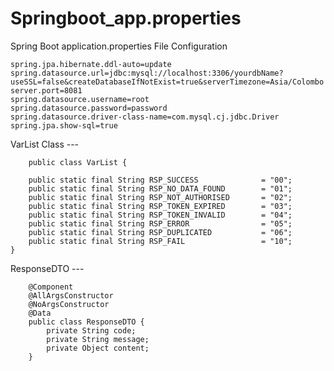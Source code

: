 # Springboot_app.properties
Spring Boot application.properties File Configuration


    spring.jpa.hibernate.ddl-auto=update
    spring.datasource.url=jdbc:mysql://localhost:3306/yourdbName?useSSL=false&createDatabaseIfNotExist=true&serverTimezone=Asia/Colombo
    server.port=8081
    spring.datasource.username=root
    spring.datasource.password=password
    spring.datasource.driver-class-name=com.mysql.cj.jdbc.Driver
    spring.jpa.show-sql=true



VarList Class ---
    
        public class VarList {

        public static final String RSP_SUCCESS              = "00";
        public static final String RSP_NO_DATA_FOUND        = "01";
        public static final String RSP_NOT_AUTHORISED       = "02";
        public static final String RSP_TOKEN_EXPIRED        = "03";
        public static final String RSP_TOKEN_INVALID        = "04";
        public static final String RSP_ERROR                = "05";
        public static final String RSP_DUPLICATED           = "06";
        public static final String RSP_FAIL                 = "10";
    }
    
    

ResponseDTO ---

        @Component
        @AllArgsConstructor
        @NoArgsConstructor
        @Data
        public class ResponseDTO {
            private String code;
            private String message;
            private Object content;
        }
